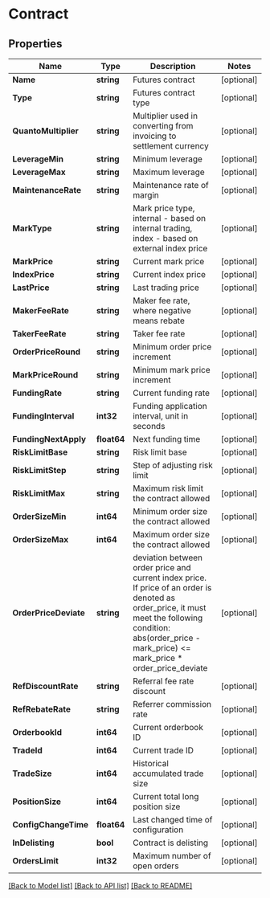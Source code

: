 # Contract

## Properties

Name | Type | Description | Notes
------------ | ------------- | ------------- | -------------
**Name** | **string** | Futures contract | [optional] 
**Type** | **string** | Futures contract type | [optional] 
**QuantoMultiplier** | **string** | Multiplier used in converting from invoicing to settlement currency | [optional] 
**LeverageMin** | **string** | Minimum leverage | [optional] 
**LeverageMax** | **string** | Maximum leverage | [optional] 
**MaintenanceRate** | **string** | Maintenance rate of margin | [optional] 
**MarkType** | **string** | Mark price type, internal - based on internal trading, index - based on external index price | [optional] 
**MarkPrice** | **string** | Current mark price | [optional] 
**IndexPrice** | **string** | Current index price | [optional] 
**LastPrice** | **string** | Last trading price | [optional] 
**MakerFeeRate** | **string** | Maker fee rate, where negative means rebate | [optional] 
**TakerFeeRate** | **string** | Taker fee rate | [optional] 
**OrderPriceRound** | **string** | Minimum order price increment | [optional] 
**MarkPriceRound** | **string** | Minimum mark price increment | [optional] 
**FundingRate** | **string** | Current funding rate | [optional] 
**FundingInterval** | **int32** | Funding application interval, unit in seconds | [optional] 
**FundingNextApply** | **float64** | Next funding time | [optional] 
**RiskLimitBase** | **string** | Risk limit base | [optional] 
**RiskLimitStep** | **string** | Step of adjusting risk limit | [optional] 
**RiskLimitMax** | **string** | Maximum risk limit the contract allowed | [optional] 
**OrderSizeMin** | **int64** | Minimum order size the contract allowed | [optional] 
**OrderSizeMax** | **int64** | Maximum order size the contract allowed | [optional] 
**OrderPriceDeviate** | **string** | deviation between order price and current index price. If price of an order is denoted as order_price, it must meet the following condition:      abs(order_price - mark_price) &lt;&#x3D; mark_price * order_price_deviate | [optional] 
**RefDiscountRate** | **string** | Referral fee rate discount | [optional] 
**RefRebateRate** | **string** | Referrer commission rate | [optional] 
**OrderbookId** | **int64** | Current orderbook ID | [optional] 
**TradeId** | **int64** | Current trade ID | [optional] 
**TradeSize** | **int64** | Historical accumulated trade size | [optional] 
**PositionSize** | **int64** | Current total long position size | [optional] 
**ConfigChangeTime** | **float64** | Last changed time of configuration | [optional] 
**InDelisting** | **bool** | Contract is delisting | [optional] 
**OrdersLimit** | **int32** | Maximum number of open orders | [optional] 

[[Back to Model list]](../README.md#documentation-for-models) [[Back to API list]](../README.md#documentation-for-api-endpoints) [[Back to README]](../README.md)



